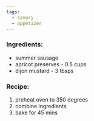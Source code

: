 ```yaml
---
tags:
  - savory
  - appetizer
---
```

### Ingredients:
- summer sausage
- apricot preserves - 0.5 cups
- dijon mustard - 3 tbsps

### Recipe:
1. preheat oven to 350 degrees
2. combine ingredients
3. bake for 45 mins